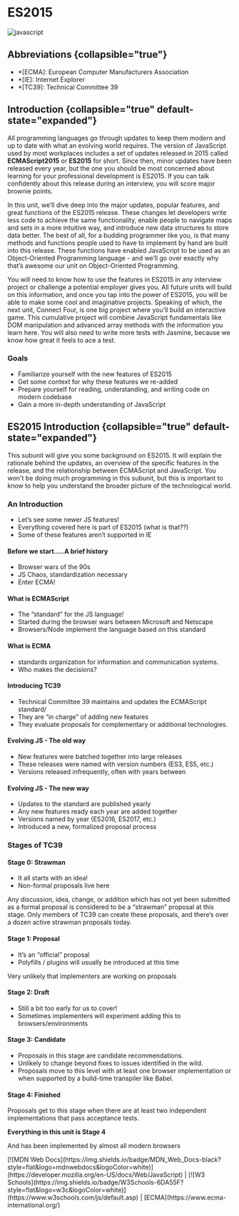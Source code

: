 # ES2015

![javascript](javaScript.jpeg)

## Abbreviations {collapsible="true"}

- \*[ECMA]: European Computer Manufacturers Association
- \*[IE]: Internet Explorer
- \*[TC39]: Technical Committee 39

## Introduction {collapsible="true" default-state="expanded"}

All programming languages go through updates to keep them modern and up to date with what an evolving world requires.
The version of JavaScript used by most workplaces includes a set of updates released in 2015 called **ECMAScript2015**
or **ES2015** for short. Since then, minor updates have been released every year, but the one you should be most
concerned about learning for your professional development is ES2015. If you can talk confidently about this release
during an interview, you will score major brownie points.

In this unit, we’ll dive deep into the major updates, popular features, and great functions of the ES2015 release. These
changes let developers write less code to achieve the same functionality, enable people to navigate maps and sets in a
more intuitive way, and introduce new data structures to store data better. The best of all, for a budding programmer
like you, is that many methods and functions people used to have to implement by hand are built into this release. These
functions have enabled JavaScript to be used as an Object-Oriented Programming language - and we’ll go over exactly why
that’s awesome our unit on Object-Oriented Programming.

You will need to know how to use the features in ES2015 in any interview project or challenge a potential employer gives
you. All future units will build on this information, and once you tap into the power of ES2015, you will be able to
make some cool and imaginative projects. Speaking of which, the next unit, Connect Four, is one big project where you'll
build an interactive game. This cumulative project will combine JavaScript fundamentals like DOM manipulation and
advanced array methods with the information you learn here. You will also need to write more tests with Jasmine, because
we know how great it feels to ace a test.

### Goals

- Familiarize yourself with the new features of ES2015
- Get some context for why these features we re-added
- Prepare yourself for reading, understanding, and writing code on modern codebase
- Gain a more in-depth understanding of JavaScript

## ES2015 Introduction {collapsible="true" default-state="expanded"}

This subunit will give you some background on ES2015. It will explain the rationale behind the updates, an overview of
the specific features in the release, and the relationship between ECMAScript and JavaScript. You won't be doing much
programming in this subunit, but this is important to know to help you understand the broader picture of the
technological world.

### An Introduction

- Let’s see some newer JS features!
- Everything covered here is part of ES2015 (what is that??)
- Some of these features aren’t supported in IE

#### Before we start.....A brief history

- Browser wars of the 90s
- JS Chaos, standardization necessary
- Enter ECMA!

#### What is ECMAScript

- The “standard” for the JS language!
- Started during the browser wars between Microsoft and Netscape
- Browsers/Node implement the language based on this standard

#### What is ECMA

- standards organization for information and communication systems.
- Who makes the decisions?

#### Introducing TC39

- Technical Committee 39 maintains and updates the ECMAScript standard/
- They are “in charge” of adding new features
- They evaluate proposals for complementary or additional technologies.

#### Evolving JS - The old way

- New features were batched together into large releases
- These releases were named with version numbers (ES3, ES5, etc.)
- Versions released infrequently, often with years between

#### Evolving JS - The new way

- Updates to the standard are published yearly
- Any new features ready each year are added together
- Versions named by year (ES2016, ES2017, etc.)
- Introduced a new, formalized proposal process

### Stages of TC39

#### Stage 0: Strawman

- It all starts with an idea!
- Non-formal proposals live here

Any discussion, idea, change, or addition which has not yet been submitted as a formal proposal is considered to be a
“strawman” proposal at this stage. Only members of TC39 can create these proposals, and there’s over a dozen active
strawman proposals today.

#### Stage 1: Proposal

- It’s an “official” proposal
- Polyfills / plugins will usually be introduced at this time

Very unlikely that implementers are working on proposals

#### Stage 2: Draft

- Still a bit too early for us to cover!
- Sometimes implementers will experiment adding this to browsers/environments

#### Stage 3: Candidate

- Proposals in this stage are candidate recommendations.
- Unlikely to change beyond fixes to issues identified in the wild.
- Proposals move to this level with at least one browser implementation or when supported by a build-time transpiler
  like Babel.

#### Stage 4: Finished

Proposals get to this stage when there are at least two independent implementations that pass acceptance tests.

**Everything in this unit is Stage 4**

And has been implemented by almost all modern browsers

<seealso>
[![MDN Web Docs](https://img.shields.io/badge/MDN_Web_Docs-black?style=flat&logo=mdnwebdocs&logoColor=white)](https://developer.mozilla.org/en-US/docs/Web/JavaScript) |
[![W3 Schools](https://img.shields.io/badge/W3Schools-6DA55F?style=flat&logo=w3c&logoColor=white)](https://www.w3schools.com/js/default.asp) |
[ECMA](https://www.ecma-international.org/)
</seealso>
